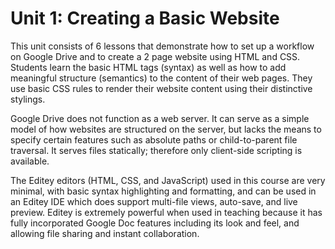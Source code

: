 # Unit 1: Creating a Basic Website

This unit consists of 6 lessons that demonstrate how to set up a workflow on Google Drive and to create a 2 page website  using HTML and CSS. Students learn the basic HTML tags \(syntax\) as well as how to add meaningful structure \(semantics\) to the content of their web pages. They use basic CSS rules to render their website content using their distinctive stylings.

Google Drive does not function as a web server. It can serve as a simple model of how websites are structured on the server, but lacks the means to specify certain features such as absolute paths or child-to-parent file traversal. It serves files statically; therefore only client-side scripting is available.

The Editey  editors \(HTML, CSS, and JavaScript\) used in this course are very minimal, with basic syntax highlighting and formatting, and can be used in an Editey IDE which does support multi-file views, auto-save, and live preview. Editey is extremely powerful when used in teaching because it has fully incorporated Google Doc features including its look and feel, and allowing file sharing and instant collaboration.

